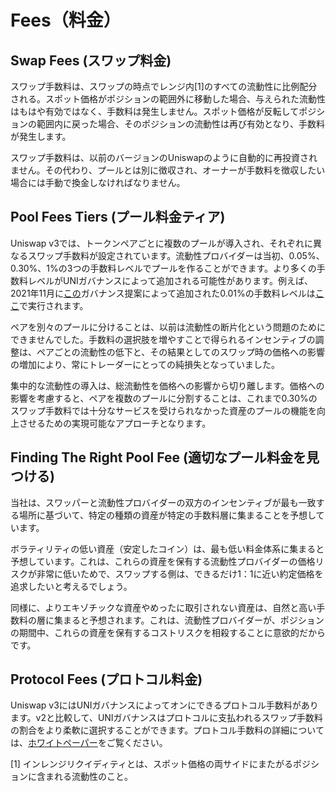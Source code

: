 # Fees（料金）

## Swap Fees (スワップ料金)

スワップ手数料は、スワップの時点でレンジ内[1]のすべての流動性に比例配分される。スポット価格がポジションの範囲外に移動した場合、与えられた流動性はもはや有効ではなく、手数料は発生しません。スポット価格が反転してポジションの範囲内に戻った場合、そのポジションの流動性は再び有効となり、手数料が発生します。

スワップ手数料は、以前のバージョンのUniswapのように自動的に再投資されません。その代わり、プールとは別に徴収され、オーナーが手数料を徴収したい場合には手動で換金しなければなりません。

## Pool Fees Tiers (プール料金ティア)

Uniswap v3では、トークンペアごとに複数のプールが導入され、それぞれに異なるスワップ手数料が設定されています。流動性プロバイダーは当初、0.05%、0.30%、1%の3つの手数料レベルでプールを作ることができます。より多くの手数料レベルがUNIガバナンスによって追加される可能性があります。例えば、2021年11月に[この](https://app.uniswap.org/#/vote/2/9)ガバナンス提案によって追加された0.01%の手数料レベルは[ここ](https://etherscan.io/tx/0x5c84f89a67237db7500538b81af61ebd827c081302dd73a1c20c8f6efaaf4f3c)で実行されます。

ペアを別々のプールに分けることは、以前は流動性の断片化という問題のためにできませんでした。手数料の選択肢を増やすことで得られるインセンティブの調整は、ペアごとの流動性の低下と、その結果としてのスワップ時の価格への影響の増加により、常にトレーダーにとっての純損失となっていました。

集中的な流動性の導入は、総流動性を価格への影響から切り離します。価格への影響を考慮すると、ペアを複数のプールに分割することは、これまで0.30%のスワップ手数料では十分なサービスを受けられなかった資産のプールの機能を向上させるための実現可能なアプローチとなります。

## Finding The Right Pool Fee (適切なプール料金を見つける)

当社は、スワッパーと流動性プロバイダーの双方のインセンティブが最も一致する場所に基づいて、特定の種類の資産が特定の手数料層に集まることを予想しています。

ボラティリティの低い資産（安定したコイン）は、最も低い料金体系に集まると予想しています。これは、これらの資産を保有する流動性プロバイダーの価格リスクが非常に低いためで、スワップする側は、できるだけ1：1に近い約定価格を追求したいと考えるでしょう。

同様に、よりエキゾチックな資産やめったに取引されない資産は、自然と高い手数料の層に集まると予想されます。これは、流動性プロバイダーが、ポジションの期間中、これらの資産を保有するコストリスクを相殺することに意欲的だからです。

## Protocol Fees (プロトコル料金)

Uniswap v3にはUNIガバナンスによってオンにできるプロトコル手数料があります。v2と比較して、UNIガバナンスはプロトコルに支払われるスワップ手数料の割合をより柔軟に選択することができます。プロトコル手数料の詳細については、[ホワイトペーパー](https://uniswap.org/whitepaper-v3.pdf)をご覧ください。

[1] インレンジリクイディティとは、スポット価格の両サイドにまたがるポジションに含まれる流動性のこと。